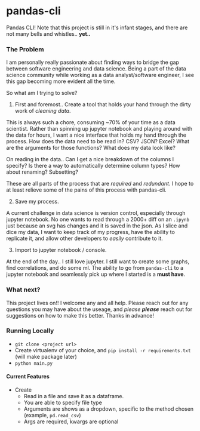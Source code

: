 # pandas-cli
Pandas CLI!
Note that this project is still in it's infant stages, and there are not many bells and whistles.. __yet..__

### The Problem
I am personally really passionate about finding ways to bridge the gap between software engineering and data science.
Being a part of the data science community while working as a data analyst/software engineer, I see this gap becoming more evident all the time. 

So what am I trying to solve?

1. First and foremost.. Create a tool that holds your hand through the dirty work of _cleaning data_.

This is always such a chore, consuming ~70% of your time as a data scientist. 
Rather than spinning up jupyter notebook and playing around with the data for hours, I want a nice interface that holds my hand through the process. 
How does the data need to be read in? 
CSV? JSON? Excel?
What are the arguments for those functions? 
What does my data look like?

On reading in the data.. 
Can I get a nice breakdown of the columns I specify?
Is there a way to automatically determine column types?
How about renaming?
Subsetting?

These are all parts of the process that are _required_ and _redundant_. 
I hope to at least relieve some of the pains of this process with pandas-cli.

2. Save my process.

A current challenge in data science is version control, especially through jupyter notebook. 
No one wants to read through a 2000+ diff on an `.ipynb` just because an svg has changes and it is saved in the json. 
As I slice and dice my data, I want to keep track of my progress, have the ability to replicate it, and allow other developers to _easily_ contribute to it.

3. Import to jupyter notebook / console.

At the end of the day.. I still love jupyter.
I still want to create some graphs, find correlations, and do some ml. 
The ability to go from `pandas-cli` to a jupyter notebook and seamlessly pick up where I started is a **must have**.


### What next?
This project lives on!! 
I welcome any and all help. 
Please reach out for any questions you may have about the useage, and _please_ *__please__* reach out for suggestions on how to make this better. 
Thanks in advance!


### Running Locally
* `git clone <project url>`
* Create virtualenv of your choice, and `pip install -r requirements.txt` (will make package later)
* `python main.py`

#### Current Features

* Create
    - Read in a file and save it as a dataframe.
    - You are able to specify file type
    - Arguments are shows as a dropdown, specific to the method chosen (example, `pd.read_csv`)
    - Args are required, kwargs are optional
